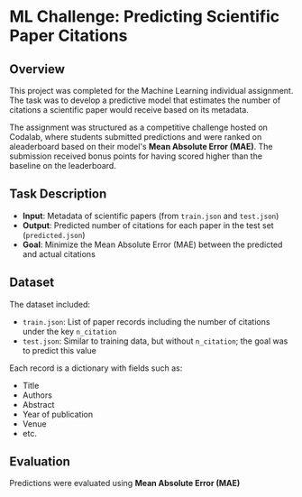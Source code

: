 # ML Challenge: Predicting Scientific Paper Citations

## Overview

This project was completed for the Machine Learning individual assignment.  
The task was to develop a predictive model that estimates the number of citations a scientific paper would receive based on its metadata.

The assignment was structured as a competitive challenge hosted on Codalab, where students submitted predictions and were ranked on aleaderboard based on their model's **Mean Absolute Error (MAE)**.
The submission received bonus points for having scored higher than the baseline on the leaderboard. 

## Task Description

- **Input**: Metadata of scientific papers (from `train.json` and `test.json`)
- **Output**: Predicted number of citations for each paper in the test set (`predicted.json`)
- **Goal**: Minimize the Mean Absolute Error (MAE) between the predicted and actual citations

## Dataset

The dataset included:
- `train.json`: List of paper records including the number of citations under the key `n_citation`
- `test.json`: Similar to training data, but without `n_citation`; the goal was to predict this value

Each record is a dictionary with fields such as:
- Title
- Authors
- Abstract
- Year of publication
- Venue
- etc.

## Evaluation

Predictions were evaluated using **Mean Absolute Error (MAE)** 
